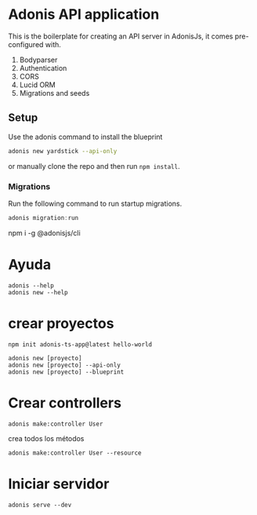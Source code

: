 # Adonis API application

This is the boilerplate for creating an API server in AdonisJs, it comes pre-configured with.

1. Bodyparser
2. Authentication
3. CORS
4. Lucid ORM
5. Migrations and seeds

## Setup

Use the adonis command to install the blueprint

```bash
adonis new yardstick --api-only
```

or manually clone the repo and then run `npm install`.


### Migrations

Run the following command to run startup migrations.

```js
adonis migration:run
```


npm i -g @adonisjs/cli

# Ayuda

```
adonis --help
adonis new --help
```

# crear proyectos

```
npm init adonis-ts-app@latest hello-world

adonis new [proyecto]
adonis new [proyecto] --api-only
adonis new [proyecto] --blueprint
```

# Crear controllers

```
adonis make:controller User
```

crea todos los métodos 

```
adonis make:controller User --resource 
```

# Iniciar servidor

```
adonis serve --dev
```


